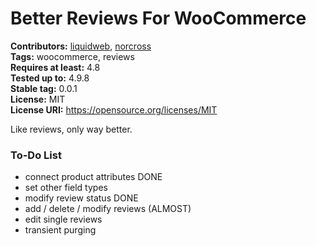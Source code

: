 # Better Reviews For WooCommerce #
**Contributors:** [liquidweb](https://profiles.wordpress.org/liquidweb), [norcross](https://profiles.wordpress.org/norcross)  
**Tags:** woocommerce, reviews  
**Requires at least:** 4.8  
**Tested up to:** 4.9.8  
**Stable tag:** 0.0.1  
**License:** MIT  
**License URI:** https://opensource.org/licenses/MIT  

Like reviews, only way better.


### To-Do List

* connect product attributes  DONE
* set other field types
* modify review status   DONE
* add / delete / modify reviews  (ALMOST)
* edit single reviews
* transient purging
